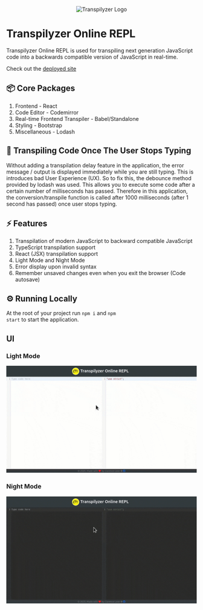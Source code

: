 <p align="center">
  <img src="src/images/esx-es5.svg" alt="Transpilyzer Logo">
</p>

# Transpilyzer Online REPL
Transpilyzer Online REPL is used for transpiling next generation JavaScript  code into a backwards compatible version of JavaScript in real-time.

Check out the [deployed site](https://transpilyzer-repl.netlify.app/)

## 📦 Core Packages

1. Frontend - React
2. Code Editor - Codemirror
3. Real-time Frontend Transpiler - Babel/Standalone
4. Styling - Bootstrap
5. Miscellaneous - Lodash

## 💎 Transpiling Code Once The User Stops Typing
Without adding a transpilation delay feature in the application, the error message / output is displayed immediately while you are still typing. This is introduces bad User Experience (UX). So to fix this, the debounce method provided by lodash was used. This allows you to execute some code after a certain number of milliseconds has passed. Therefore in this application, the conversion/transpile function is called after 1000 milliseconds (after 1 second has passed) once user stops typing.

## ⚡ Features

1. Transpilation of modern JavaScript to backward compatible JavaScript
2. TypeScript transpilation support
3. React (JSX) transpilation support
3. Light Mode and Night Mode
4. Error display upon invalid syntax
5. Remember unsaved changes even when you exit the browser (Code autosave)

## ⚙️ Running Locally

At the root of your project run <code>npm i</code> and <code>npm start</code> to start the application.


## UI

### Light Mode

![Light Theme](screenshots/Transpilyzer_REPL-Light_Mode_Demo.gif)

### Night Mode

![Night Theme](screenshots/Transpilyzer_REPL-Night_Mode_Demo.gif)
